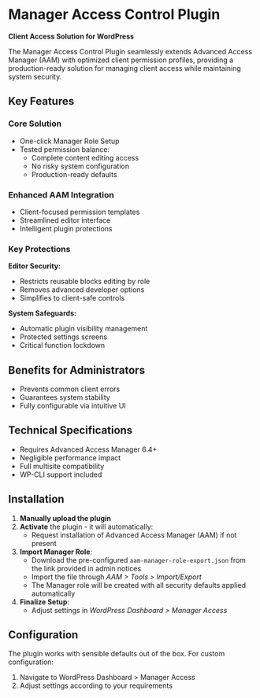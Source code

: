 # Manager Access Control Plugin

**Client Access Solution for WordPress**

The Manager Access Control Plugin seamlessly extends Advanced Access Manager (AAM) with optimized client permission profiles, providing a production-ready solution for managing client access while maintaining system security.

## Key Features

### Core Solution
- One-click Manager Role Setup
- Tested permission balance:
  - Complete content editing access
  - No risky system configuration
  - Production-ready defaults

### Enhanced AAM Integration
- Client-focused permission templates
- Streamlined editor interface
- Intelligent plugin protections

### Key Protections
**Editor Security:**
- Restricts reusable blocks editing by role
- Removes advanced developer options
- Simplifies to client-safe controls

**System Safeguards:**
- Automatic plugin visibility management
- Protected settings screens
- Critical function lockdown

## Benefits for Administrators
- Prevents common client errors
- Guarantees system stability
- Fully configurable via intuitive UI

## Technical Specifications
- Requires Advanced Access Manager 6.4+
- Negligible performance impact
- Full multisite compatibility
- WP-CLI support included

## Installation
1. **Manually upload the plugin**
2. **Activate** the plugin - it will automatically:
   - Request installation of Advanced Access Manager (AAM) if not present
3. **Import Manager Role**:
   - Download the pre-configured `aam-manager-role-export.json` from the link provided in admin notices
   - Import the file through *AAM > Tools > Import/Export*
   - The Manager role will be created with all security defaults applied automatically
4. **Finalize Setup**:
   - Adjust settings in *WordPress Dashboard > Manager Access*

## Configuration
The plugin works with sensible defaults out of the box. For custom configuration:
1. Navigate to WordPress Dashboard > Manager Access
2. Adjust settings according to your requirements
